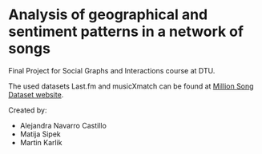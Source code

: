 # Analysis of geographical and sentiment patterns in a network of songs

Final Project for Social Graphs and Interactions course at DTU.

The used datasets Last.fm and musicXmatch can be found at [Million Song Dataset website](http://millionsongdataset.com/).

Created by:
* Alejandra Navarro Castillo
* Matija Sipek
* Martin Karlik


